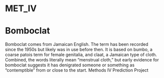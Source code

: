 # MET_IV

# Bomboclat
Bomboclat comes from Jamaican English. The term has been recorded since the 1950s but likely was in use before then. It is based on bumbo, a coarse patois term for female genitalia, and claat, a Jamaican type of cloth. Combined, the words literally mean “menstrual cloth,” but early evidence for bomboclat suggests it has denigrated someone or something as “contemptible” from or close to the start. 
Methods IV Prediction Project
